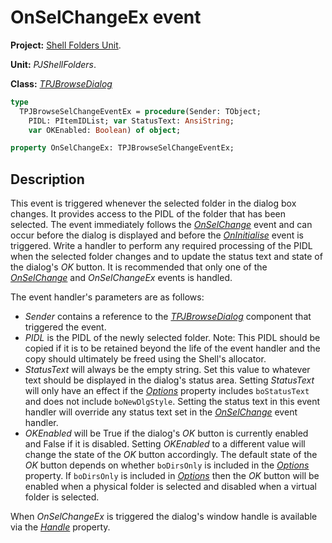 # OnSelChangeEx event

**Project:** [Shell Folders Unit](ShellFoldersUnit.md).

**Unit:** _PJShellFolders_.

**Class:** _[TPJBrowseDialog](TPJBrowseDialog.md)_

```pascal
type
  TPJBrowseSelChangeEventEx = procedure(Sender: TObject;
    PIDL: PItemIDList; var StatusText: AnsiString;
    var OKEnabled: Boolean) of object;

property OnSelChangeEx: TPJBrowseSelChangeEventEx;
```

## Description

This event is triggered whenever the selected folder in the dialog box changes. It provides access to the PIDL of the folder that has been selected. The event immediately follows the _[OnSelChange](TPJBrowseDialogOnSelChange.md)_ event and can occur before the dialog is displayed and before the _[OnInitialise](TPJBrowseDialogOnInitialise.md)_ event is triggered.  Write a handler to perform any required processing of the PIDL when the selected folder changes and to update the status text and state of the dialog's _OK_ button. It is recommended that only one of the _[OnSelChange](TPJBrowseDialogOnSelChange.md)_ and _OnSelChangeEx_ events is handled.

The event handler's parameters are as follows:

* _Sender_ contains a reference to the _[TPJBrowseDialog](TPJBrowseDialog.md)_ component that triggered the event.
* _PIDL_ is the PIDL of the newly selected folder. Note: This PIDL should be copied if it is to be retained beyond the life of the event handler and the copy should ultimately be freed using the Shell's allocator.
* _StatusText_ will always be the empty string. Set this value to whatever text should be displayed in the dialog's status area. Setting _StatusText_ will only have an effect if the _[Options](TPJBrowseDialogOptions.md)_ property includes `boStatusText` and does not include `boNewDlgStyle`. Setting the status text in this event handler will override any status text set in the _[OnSelChange](TPJBrowseDialogOnSelChange.md)_ event handler.
* _OKEnabled_ will be True if the dialog's _OK_ button is currently enabled and False if it is disabled. Setting _OKEnabled_ to a different value will change the state of the _OK_ button accordingly. The default state of the _OK_ button depends on whether `boDirsOnly` is included in the _[Options](TPJBrowseDialogOptions.md)_ property. If `boDirsOnly` is included in _[Options](TPJBrowseDialogOptions.md)_ then the _OK_ button will be enabled when a physical folder is selected and disabled when a virtual folder is selected.

When _OnSelChangeEx_ is triggered the dialog's window handle is available via the _[Handle](TPJBrowseDialogHandle.md)_ property.
